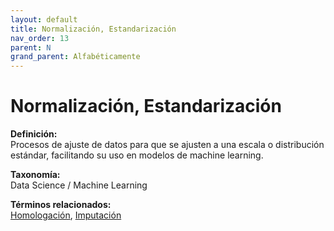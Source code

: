 ```yaml
---
layout: default
title: Normalización, Estandarización
nav_order: 13
parent: N
grand_parent: Alfabéticamente
---
```


# Normalización, Estandarización

**Definición:**  
Procesos de ajuste de datos para que se ajusten a una escala o distribución estándar, facilitando su uso en modelos de machine learning.

**Taxonomía:**  
Data Science / Machine Learning

**Términos relacionados:**  
[Homologación](https://maleniski.github.io/diccionario-angl-tec-mx/docs/alfabeticamente/H/homologacin.html), [Imputación](https://maleniski.github.io/diccionario-angl-tec-mx/docs/alfabeticamente/I/imputacin.html)
